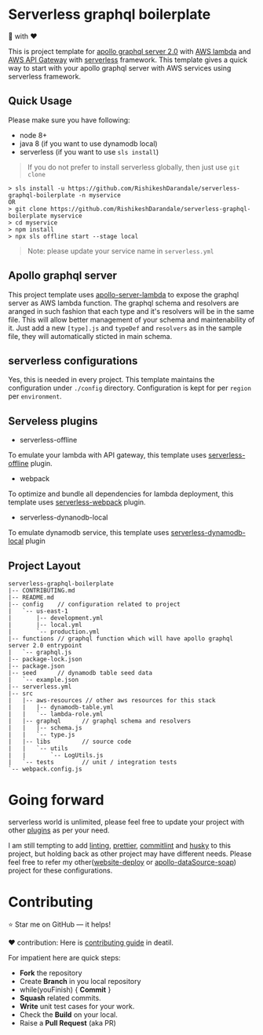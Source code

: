 # Serverless graphql boilerplate

:wrench: with :heart:

This is project template for [apollo graphql server 2.0][1] with [AWS lambda][2] and [AWS API Gateway][3] with [serverless][4] framework. This template gives a quick way to start with your apollo graphql server with AWS services using serverless framework.

## Quick Usage

Please make sure you have following:
- node 8+
- java 8 (if you want to use dynamodb local)
- serverless (if you want to use `sls install`)

> If you do not prefer to install serverless globally, then just use `git clone`

```console
> sls install -u https://github.com/RishikeshDarandale/serverless-graphql-boilerplate -n myservice
OR
> git clone https://github.com/RishikeshDarandale/serverless-graphql-boilerplate myservice
> cd myservice
> npm install
> npx sls offline start --stage local
```

> Note: please update your service name in `serverless.yml`

## Apollo graphql server

This project template uses [apollo-server-lambda][5] to expose the graphql server as AWS lambda function. The graphql schema and resolvers are aranged in such fashion that each type and it's resolvers will be in the same file. This will allow better management of your schema and maintenability of it. Just add a new `[type].js` and `typeDef` and `resolvers` as in the sample file, they will automatically sticted in main schema.

## serverless configurations

Yes, this is needed in every project. This template maintains the configuration under `./config` directory. Configuration is kept for per `region` per `environment`.

## Serveless plugins

- serverless-offline

To emulate your lambda with API gateway, this template uses [serverless-offline][6] plugin.

- webpack

To optimize and bundle all dependencies for lambda deployment, this template uses [serverless-webpack][7] plugin.

- serverless-dynanodb-local

To emulate dynamodb service, this template uses [serverless-dynamodb-local][8] plugin

## Project Layout

```console
serverless-graphql-boilerplate
|-- CONTRIBUTING.md
|-- README.md
|-- config    // configuration related to project
|   `-- us-east-1
|       |-- development.yml
|       |-- local.yml
|       `-- production.yml
|-- functions // graphql function which will have apollo graphql server 2.0 entrypoint
|   `-- graphql.js
|-- package-lock.json
|-- package.json
|-- seed      // dynamodb table seed data
|   `-- example.json
|-- serverless.yml
|-- src
|   |-- aws-resources // other aws resources for this stack
|   |   |-- dynamodb-table.yml
|   |   `-- lambda-role.yml
|   |-- graphql      // graphql schema and resolvers
|   |   |-- schema.js
|   |   `-- type.js
|   |-- libs         // source code
|   |   `-- utils
|   |       `-- LogUtils.js
|   `-- tests        // unit / integration tests
`-- webpack.config.js
```

# Going forward

serverless world is unlimited, please feel free to update your project with other [plugins][10] as per your need.

I am still tempting to add [linting][13], [prettier][14], [commitlint][15] and [husky][16] to this project, but holding back as other project may have different needs. Please feel free to refer my other([website-deploy][11] or [apollo-dataSource-soap][12]) project for these configurations.

# Contributing

:star: Star me on GitHub — it helps!

:heart: contribution: Here is [contributing guide][9] in deatil.

For impatient here are quick steps:

- **Fork** the repository
- Create **Branch** in you local repository
- while(youFinish) { **Commit** }
- **Squash** related commits.
- **Write** unit test cases for your work.
- Check the **Build** on your local.
- Raise a **Pull Request** (aka PR)


[1]: https://www.apollographql.com/docs/apollo-server/
[2]: https://aws.amazon.com/lambda/
[3]: https://aws.amazon.com/api-gateway/
[4]: https://serverless.com/
[5]: https://www.apollographql.com/docs/apollo-server/servers/lambda.html
[6]: https://github.com/dherault/serverless-offline
[7]: https://github.com/serverless-heaven/serverless-webpack
[8]: https://www.npmjs.com/package/serverless-dynamodb-local
[9]: ./CONTRIBUTING.md
[10]: https://github.com/serverless/plugins
[11]: https://github.com/RishikeshDarandale/website-deploy
[12]: https://github.com/RishikeshDarandale/apollo-datasource-soap
[13]: https://github.com/google/eslint-config-google
[14]: https://github.com/prettier/prettier
[15]: https://github.com/conventional-changelog/commitlint
[16]: https://github.com/typicode/husky
